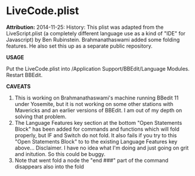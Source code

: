 # LiveCode.plist


**Attribution:** 2014-11-25: History: This plist was adapted from the LiveScript.plist (a completely different language use as a kind of "IDE" for Javascript) by Ben Rubinstein. Brahmanathaswami added some folding features. He also set this up as a separate public repository.

**USAGE** 

Put the LiveCode.plist into  /Application Support/BBEdit/Language Modules. Restart BBEdit.

**CAVEATS** 

1. This is working on Brahmanathaswami's machine running BBedit 11 under Yosemite, but it is not working on some other stations with Mavericks and an earlier versions of BBEdit. I am out of my depth on solving that problem.
2. The Language Features key section at the bottom "Open Statements Block" has been added for commands and functions which will fold properly, but IF and Switch  do not fold. It also fails if you try to this "Open Statements Block" to to the existing Language Features key above... Disclaimer. I have no idea what I'm doing and just going on grit and initution. So this could be buggy. 
3. Note that went fold a node the "end ###" part of the command disappears also into the fold
